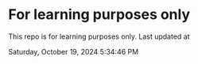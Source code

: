 # For learning purposes only
This repo is for learning purposes only.
Last updated at

Saturday, October 19, 2024 5:34:46 PM

